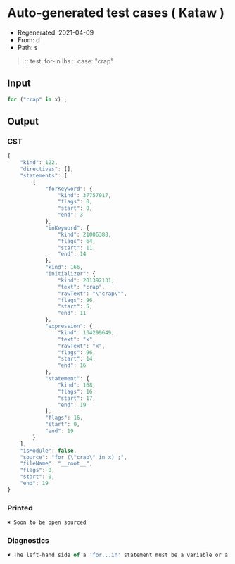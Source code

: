 # Auto-generated test cases ( Kataw )
- Regenerated: 2021-04-09
- From: d
- Path: s
> :: test: for-in lhs
> :: case: "crap"
## Input

`````js
for ("crap" in x) ;
`````

## Output
### CST

```javascript
{
    "kind": 122,
    "directives": [],
    "statements": [
        {
            "forKeyword": {
                "kind": 37757017,
                "flags": 0,
                "start": 0,
                "end": 3
            },
            "inKeyword": {
                "kind": 21006388,
                "flags": 64,
                "start": 11,
                "end": 14
            },
            "kind": 166,
            "initializer": {
                "kind": 201392131,
                "text": "crap",
                "rawText": "\"crap\"",
                "flags": 96,
                "start": 5,
                "end": 11
            },
            "expression": {
                "kind": 134299649,
                "text": "x",
                "rawText": "x",
                "flags": 96,
                "start": 14,
                "end": 16
            },
            "statement": {
                "kind": 168,
                "flags": 16,
                "start": 17,
                "end": 19
            },
            "flags": 16,
            "start": 0,
            "end": 19
        }
    ],
    "isModule": false,
    "source": "for (\"crap\" in x) ;",
    "fileName": "__root__",
    "flags": 0,
    "start": 0,
    "end": 19
}
```

### Printed

```javascript
✖ Soon to be open sourced
```

### Diagnostics

```javascript
✖ The left-hand side of a 'for...in' statement must be a variable or a property access. - start: 14, end: 16

```

